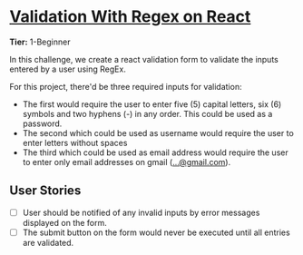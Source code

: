 # [Validation With Regex on React](https://github.com/florinpop17/app-ideas/blob/master/Projects/1-Beginner/Javascript-Validation-With-Regex.md)

**Tier:** 1-Beginner

In this challenge, we create a react validation form to validate the inputs entered by a user using RegEx.

For this project, there'd be three required inputs for validation:
- The first would require the user to enter five (5) capital letters, six (6) symbols and two hyphens (-) in any order. This could be used as a password.
- The second which could be used as username would require the user to enter letters without spaces
- The third which could be used as email address would require the user to enter only email addresses on gmail (...@gmail.com).

## User Stories

-   [ ] User should be notified of any invalid inputs by error messages displayed on the form.
-   [ ] The submit button on the form would never be executed until all entries are validated.

